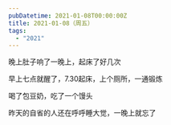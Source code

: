 ```yaml
---
pubDatetime: 2021-01-08T00:00:00Z
title: 2021-01-08（周五）
tags:
  - "2021"
---
```


晚上肚子响了一晚上，起床了好几次

早上七点就醒了，7.30起床，上个厕所，一通锻炼

喝了包豆奶，吃了一个馒头

昨天的自省的人还在呼呼睡大觉，一晚上就忘了

